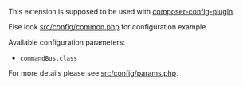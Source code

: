 This extension is supposed to be used with [composer-config-plugin].

Else look [src/config/common.php] for configuration example.

Available configuration parameters:

- `commandBus.class`

For more details please see [src/config/params.php].

[composer-config-plugin]:   https://github.com/hiqdev/composer-config-plugin
[src/config/common.php]:    src/config/common.php
[src/config/params.php]:    src/config/params.php
